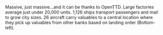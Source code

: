 ---
---

Massive, just massive...and it can be thanks to OpenTTD.
Large factories average just under 20,000 units.  1,126 ships transport passengers and mail to grow city sizes. 26 aircraft carry valuables to a central location where they pick up valuables from other banks based on landing order (Bottom-left).
